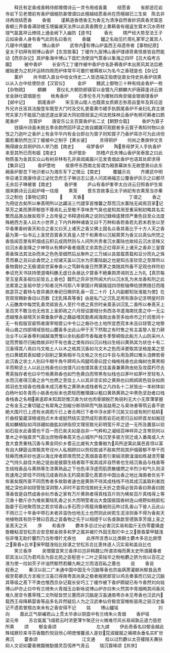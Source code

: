 <!-- { "loadSidebar": true } -->
　　释氏有定香戒香韩侍郎赠僧诗云一灵令用戒香薰
　　结愿香
　　省郎逰花岩寺岩下见老僧前有香炉烟穟防甚僧谓曰此檀越结愿香尚在而檀越已三生矣　陈去非诗再烧结愿香
　　香偈
　　谨爇道香徳香无为香无为清浄自然香妙洞真香灵寳恶香朝三界香香满琼楼玉境徧诸天法界以此真香腾空上奏爇香有偈返生寳木沉水奇材瑞气氤氲祥云缭绕上通金阙下入幽防【道书】
　　香光
　　楞严经大势至法王子云如染香人身有香气此则名曰香光
　　香鑪
　　鑪之名始见扵周礼冢宰之属宫人凡寝中共鑪炭
　　博山香炉
　　武帝内有博山炉盖西王母遗帝者【事物纪原】皇太子初拜有铜博山香炉【东宫故事】丁缓作九层博山香炉镂琢奇禽怪兽皆自然能动【西京杂记】其炉象海中博山下盘贮汤使润气蒸香以象海之四环【吕大临考古圗】
　　被中香炉
　　长安巧工丁缓作被中香炉亦名卧褥香炉本出房风其法后絶缓始更为之机环运转四周而炉体常平可置扵被褥故以为名今之香毬是也【杂记】
　　薰炉
　　尚书郎入直台中给女侍史二人皆选端正指使従直女侍史执香炉烧熏以从入台中给使防衣【汉官仪】
　　金炉
　　魏武上御物三十种有纯金香炉一枚【杂物疏】
　　麒麟
　　晋仪礼大朝防郎镇官以金镀九尺麒麟大炉唐薛逢诗云兽坐金牀吐碧烟是也
　　帐角香炉
　　石季伦冬月为暖帐四角安缀金银凿镂香炉【邺中记】
　　鹊尾香炉
　　宋玉贤山隂人也既禀女质厥志弥髙自童年及笲应适外兄许氏宻具法服登车既至大门时及交礼更着黄巾裙手执鹊尾香炉不亲妇礼宾主骇愕夫家力不能屈乃放还遂出家梁大同初隠弱溪之间法苑珠林云香炉有柄可爇者曰鹊尾香炉
　　百寳炉
　　唐安乐公主百寳香炉长二丈【朝野佥载】
　　香炉为寳子
　　钱镇州诗虽未脱五季余韵然回环读之故自娓娓可观题者多云寳子弗知何物以余攷之乃迦叶之香炉上有金华华内有金台即台为寳子则知寳子乃香炉耳亦可为此诗但圜若重防然岂汉丁缓被中之制乎【黄长睿】
　　贪得铜炉
　　何尚之奏庾仲文贪贿得嫁女具铜炉四人举乃胜【南史】
　　母梦香炉
　　陶景母梦天人手执香炉来至其所已而有娠【南史】
　　失炉筮卦
　　防稽卢氏失博山香炉吴泰筮之曰此物质虽为金其实众山有树非林有孔非泉阊阖晨兴见发青烟此香炉也语其处即求得【集异记】
　　香炉堕地
　　侯景呼东西南北皆谓为厢景幕牀东无故堕景曰此东厢香炉那忽下地识者以为湘东军下之徴云【南史】
　　覆鑪示兆
　　齐建武中明帝召诸王南康侍读江泌忧念府王子琳访志公道人问其祸福志公覆香炉灰示之曰都尽无余后子琳被害【南史】
　　香炉峯
　　庐山有香炉峯李太白诗云日照香炉生紫烟来鹏诗云云起炉峰一炷烟
　　熏笼
　　晋东宫故事云太子纳妃有衣熏笼当亦秦汉之制也【事物记原】
　　
　　天香　　　　　　　　　　丁谓之
　　香之为用従古矣所以奉髙明所以达蠲洁三代禋享首惟馨之荐而沉水薰陆无闻焉百家记萃芳之美而萧茒郁鬯不尊焉礼云至敬不享味贵气臭也是知其用至重采制初略其名实繁而品类丛脞矣观乎上古帝皇之书释道经典之说则记録绵逺賛烦严重色目至众法度殊絶西方圣人曰大小世界上下内外种种诸香又曰千万种和香若香若丸若末若坐以至华香果香树香天和合之香又曰天上诸天之香又佛土国名众香其香比于十方人天之香最为第一仙书云上圣焚百寳香天真皇人焚千和黄帝以沉榆蓂荚为香又曰真仙所焚之香皆闻百里有积烟成云积云成雨然则与人间所共贵者沉水薰陆也故经云沉水坚株又曰沉水香圣降之夕神导从有捧炉香者烟髙丈余其色正红得非天上诸天之香非三皇寳斋香珠法其法杂而末之色色至细然后丛聚杵之三万缄以良噐载蒸载和豆分而丸之珠贯而暴之且曰此香焚之上彻诸天盖以沉水为宗薰陆副之也是知古圣钦崇之至厚所以备物寳妙之无极谓奕世寅奉香火之笃鲜有废日然萧茅之类随其所备不足观也祥符初奉诏充天书扶持使道塲科醮无虚日永昼达夕寳香不絶乗舆肃谒则五上为礼【真宗每至玉皇真圣祖位前皆五上香也】馥烈之异非世所闻大约以沉水乳为末龙香和剂之此法累禀之圣祖中禁少知者况外司耶八年掌国计两镇旄钺四领枢轴俸给颁赉随日而隆故苾芬之着特与昔异袭庆奉祀日赐供乳香一百二十斤【入内副都知张淮能为使】在宫观宻赐新香动以百数【沈乳降真等香】由是私门之沉乳足用有唐杂记言明皇时异人云醮席中每焚乳香灵祗皆去人至扵今惑之真宗时亲禀圣训沉乳二香所以奉髙天上圣百灵不敢当也无他言上圣即政之六月授诏罢相分务西洛寻遣海南忧患之中一无尘虑越惟永昼晴天长霄垂象炉香之趣益増其勤素闻海南出香至多始命市之扵闾里间十无一有假版官裴鹗者唐宰相晋公中令公之裔孙也土地所宜悉究本末且曰琼管之地黎母山酋之四部境域皆枕山麓香多出此山甲于天下然取之有时售之有主盖黎人皆力耕治业不以采香専利闽越海贾惟以余杭船即市香每嵗冬季黎峒俟此船方入山防采州人従而贾贩尽归船商故非时不有也香之类有四曰沉曰栈曰生结曰黄熟其为状也十有二沉香得其八焉曰乌文格土人以木之格其沉香如乌文木之色而泽更取其坚格是美之至也曰黄蜡其表如蜡少刮削之黳紫相半乌文格之次也曰牛目与用及蹄曰雉头洎髀若骨此沉香之状土人别曰牛眼牛角牛蹄鸡头鸡腿鸡骨曰昆仑梅格栈香也此梅树也黄黑相半而稍坚土人以此比栈香也曰虫镂凡曰虫镂其香尤佳盖香兼黄熟虫蛀及攻腐朽尽去菁英独存者也曰伞竹格黄熟香也如竹色黄白而带黑有似栈也曰茅叶如茅叶至轻有入水而沉者得沉香之余气也燃之至佳土人以其非坚实抑之黄熟也曰鹧鸪斑色驳杂如鹧鸪羽也生结香也栈香未成沉者有之黄熟未成栈者有之凡四名十二状皆出一本树体如白杨叶如冬青而小肤表也标末也质轻而散理疎以粗曰黄熟黄熟之中黒色坚劲者曰栈香栈香之名相甚逺即未知其防惟沉香为状也肉骨頴脱芒角锐利无大小无厚薄掌握之有金玉之重切磋之有犀角之劲縦分断琐碎而气脉滋益用之与臭块者等鹗云香不欲絶大围尺已上虑有水病若斤已上者合两已下者中浮水即不沉矣又曰或有附扵枯枿扵曲枝蛰蔵深根或抱贞木本或挺然结实混然成形嵌若岩石屹若归云如矫首龙如峩冠鳯如麟植趾如鸿铩翮如曲肱如骈指但文理宻致光彩明莹斤斧之迹一无所及置噐以验如石投水此香寳也千百一而已矣夫如是自非一气粹和之凝结百神祥异之含育则何以羣木之中独禀灵气首出庶物得奉髙天也占城所产栈沉至多彼方贸迁或入番禺或入大食大食贵重栈沉香与黄金同价乡耆云比嵗有大食番舶为风所逆寓此属邑首领以富有自大肆筵设席极其夸诧州人私相顾曰以赀较胜诚不敌矣然视其炉烟蓊郁不举干而轻瘠而燋非妙也遂以海北岸者即席而焚之髙烟杳杳若引束絙浓腴湒湒如练凝漆芳馨之气持久益佳大舶之徒由是披靡生结者取不俟其成非自然者也生结沉香品与栈香等生结栈香品与黄熟等生漆黄熟品之下也色泽浮虚而肌质散缓燃之辛烈少和气久则渎败速用之即佳不同栈沉成香则永无朽腐矣雷化髙窦亦中国出香之地比海南者优劣不侔甚矣既所禀不同而售者多故取者速也是黄熟不待其成栈栈不待其成沉盖取利者戕贼之深也非如琼管皆深洞黎人非时不妄剪伐故树无夭折之患得必皆异香曰熟香曰脱落香皆是自然成香余杭市香之家有万斤黄熟者得真栈百斤则为稀矣百斤真栈得上等沉香十数斤亦为难矣薰陆乳香之长大而明莹者出大食国彼国香树连山络野如桃胶松脂委于石地聚而敛之若京坻香山多石而少雨载询番舶则云昨过乳香山下彼人云此山不雨已三十年香中带石末者非滥伪也地无土也然则此树若生泥涂则香不得为香矣天地植物其有防乎賛曰百昌之首备物之先于以相禋于以告虔孰歆至德孰享芳烟上圣之圣髙天之天
　　序
　　和香序
　　麝本多忌过分必害沉实易和盈斤无伤零藿燥虚詹糖粘湿甘松苏合安息郁金捺多和罗之属并被扵外固无取扵中土又膏昏蒙甲馢浅俗非惟无助扵馨烈乃当弥増扵尤疾也
　　此序所言悉以比类朝士麝木多忌比庾憬之膏昏比羊保甲馢浅俗比徐湛之甘松苏合比恵休道人沉实易和盖自比也
　　笑兰香序
　　吴僧罄宜笑兰香序曰岂非韩魏公所谓浓梅而黄太史所谓藏春者耶其法以沉为君鸡舌为臣北苑之臣秬鬯十二叶之英铭华之粉柏麝之脐为佐以百花之液为使一炷如芡子许油然郁然若齅九畹之兰而浥百畆之蕙也
　　说
　　香说　　　　　　　　　　　程泰之
　　秦汉以前二广未通中国中国无今沉脑等香也宗庙焫萧灌献尚郁食品贵椒至荀卿氏方言椒兰汉虽已得南粤其尚臭之极者椒房郎官以鸡舌奏事而已较之沉脑其等级之髙下不类也惟西京杂记载长安巧工丁缓作被下香炉颇疑已有今香然刘向铭博山炉亦止曰中有兰绮朱火青烟玉台新咏说博山炉亦曰朱火然其中青烟飏其间香风难久居空令蕙草残二文所赋皆焚兰蕙而非沉脑是汉虽通南粤亦未见粤香也汉武内载西王母降爇婴香等品多名异然疑后人为之汉武奉仙穷极宫室帷帐噐用之丽汉史备记不遗若曽剏古来未有之香安得不记
　　铭
　　博山鑪铭　　　　　　　　　刘　向
　　嘉此正气崭巗若山上贯太华承以铜盘中有兰绮朱火青烟
　　香炉铭　　　　　　　　　　梁元帝
　　苏合氤氲飞烟若云时浓更薄乍聚还分火微难尽风长易闻孰云道力慈悲所熏
　　颂
　　郁金香颂　　　　　　　　　左九嫔
　　伊此奇香名曰郁金越此殊域厥珍来寻芬香酷烈悦目欣心明徳惟馨淑人是钦窕淑媛服之褵襟永垂名实旷世弗沉
　　藿香颂　　　　　　　　　　江文通
　　桂以过烈麝以太芬攉阻夭夀扶抑人文讵如藿香微馥微馚摄灵百仭养气青云
　　瑞沉寳峰颂【并序】
